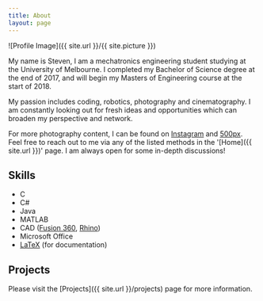 ```yaml
---
title: About
layout: page
---
```

![Profile Image]({{ site.url }}/{{ site.picture }})

My name is Steven, I am a mechatronics engineering student studying at the University of Melbourne. I completed my Bachelor of Science degree at the end of 2017, and will begin my Masters of Engineering course at the start of 2018.

My passion includes coding, robotics, photography and cinematography. I am constantly looking out for fresh ideas and opportunities which can broaden my perspective and network.

For more photography content, I can be found on [Instagram](https://www.instagram.com/stevenlee090/) and [500px](https://500px.com/stevenlee090). Feel free to reach out to me via any of the listed methods in the '[Home]({{ site.url }})' page. I am always open for some in-depth discussions!

## Skills
* C
* C#
* Java
* MATLAB
* CAD ([Fusion 360](https://www.autodesk.com/products/fusion-360/overview), [Rhino](https://www.rhino3d.com))
* Microsoft Office
* [LaTeX](https://en.wikipedia.org/wiki/LaTeX) (for documentation)

## Projects
Please visit the [Projects]({{ site.url }}/projects) page for more information.
